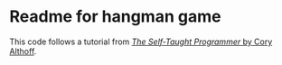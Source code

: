 # Readme for hangman game

This code follows a tutorial from [_The Self-Taught Programmer_ by Cory Althoff](https://www.amazon.com/Self-Taught-Programmer-Definitive-Programming-Professionally/dp/0999685902/ref=sr_1_1?ie=UTF8&qid=1525638552&sr=8-1&keywords=the+self+taught+programmer).
